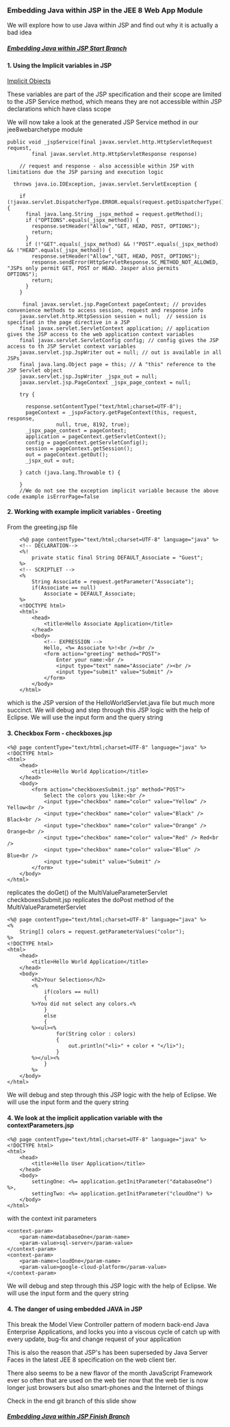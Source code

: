 ### Embedding Java within JSP in the JEE 8 Web App Module

We will explore how to use Java within JSP and find out why it is actually a bad idea

##### [Embedding Java within JSP Start Branch](https://github.com/NicorDesignsLLC/JakartaJEEWebDevelopment/tree/jee8-embedded-java-start)

#### 1. Using the Implicit variables in JSP 

[Implicit Objects](https://jakarta.ee/specifications/pages/3.0/jakarta-server-pages-spec-3.0.html#implicit-objects)

These variables are part of the JSP specification and their scope are limited to the JSP Service method,
which means they are not accessible within JSP declarations which have class scope

We will now take a look at the generated JSP Service method in our jee8webarchetype module


	public void _jspService(final javax.servlet.http.HttpServletRequest request, 
			final javax.servlet.http.HttpServletResponse response)
			
		// request and response - also accessible within JSP with limitations due the JSP parsing and execution logic 
			
      throws java.io.IOException, javax.servlet.ServletException {

	    if (!javax.servlet.DispatcherType.ERROR.equals(request.getDispatcherType())) {
	      final java.lang.String _jspx_method = request.getMethod();
	      if ("OPTIONS".equals(_jspx_method)) {
	        response.setHeader("Allow","GET, HEAD, POST, OPTIONS");
	        return;
	      }
	      if (!"GET".equals(_jspx_method) && !"POST".equals(_jspx_method) && !"HEAD".equals(_jspx_method)) {
	        response.setHeader("Allow","GET, HEAD, POST, OPTIONS");
	        response.sendError(HttpServletResponse.SC_METHOD_NOT_ALLOWED, "JSPs only permit GET, POST or HEAD. Jasper also permits 			OPTIONS");
	        return;
	      }
	    }

		 final javax.servlet.jsp.PageContext pageContext; // provides convenience methods to access session, request and response info
	    javax.servlet.http.HttpSession session = null;  // session is specified in the page directive in a JSP
	    final javax.servlet.ServletContext application; // application gives the JSP access to the web application context variables
	    final javax.servlet.ServletConfig config; // config gives the JSP access to th JSP Servlet context variables
	    javax.servlet.jsp.JspWriter out = null; // out is available in all JSPs
	    final java.lang.Object page = this; // A "this" reference to the JSP Servlet object
	    javax.servlet.jsp.JspWriter _jspx_out = null;
	    javax.servlet.jsp.PageContext _jspx_page_context = null;	    

	    try {
	
	      response.setContentType("text/html;charset=UTF-8");
	      pageContext = _jspxFactory.getPageContext(this, request, response,
	      			null, true, 8192, true);
	      _jspx_page_context = pageContext;
	      application = pageContext.getServletContext();
	      config = pageContext.getServletConfig();
	      session = pageContext.getSession();
	      out = pageContext.getOut();
	      _jspx_out = out;
	
	    } catch (java.lang.Throwable t) {
	
	    }    
	    //We do not see the exception implicit variable because the above code example isErrorPage=false
  				 
#### 2. Working with example implicit variables - Greeting

From the greeting.jsp file

		<%@ page contentType="text/html;charset=UTF-8" language="java" %>
		<!-- DECLARATION-->
		<%!
		    private static final String DEFAULT_Associate = "Guest";
		%>
		<!-- SCRIPTLET -->
		<%
		    String Associate = request.getParameter("Associate");
		    if(Associate == null)
		        Associate = DEFAULT_Associate;
		%>
		<!DOCTYPE html>
		<html>
		    <head>
		        <title>Hello Associate Application</title>
		    </head>
		    <body>
		        <!-- EXPRESSION -->
		        Hello, <%= Associate %>!<br /><br />
		        <form action="greeting" method="POST">
		            Enter your name:<br />
		            <input type="text" name="Associate" /><br />
		            <input type="submit" value="Submit" />
		        </form>
		    </body>
		</html>

which is the JSP version of the HelloWorldServlet.java file but much more succinct.
We will debug and step through this JSP logic with the help of Eclipse.
We will use the input form and the query string
 
#### 3. Checkbox Form - checkboxes.jsp 
    
	<%@ page contentType="text/html;charset=UTF-8" language="java" %>
	<!DOCTYPE html>
	<html>
	    <head>
	        <title>Hello World Application</title>
	    </head>
	    <body>
	        <form action="checkboxesSubmit.jsp" method="POST">
	            Select the colors you like:<br />
	            <input type="checkbox" name="color" value="Yellow" /> Yellow<br />
	            <input type="checkbox" name="color" value="Black" /> Black<br />
	            <input type="checkbox" name="color" value="Orange" /> Orange<br />
	            <input type="checkbox" name="color" value="Red" /> Red<br />
	            <input type="checkbox" name="color" value="Blue" /> Blue<br />
	            <input type="submit" value="Submit" />
	        </form>
	    </body>
	</html>      

replicates the doGet() of the MultiValueParameterServlet
checkboxesSubmit.jsp replicates the doPost method of the MultiValueParameterServlet

	<%@ page contentType="text/html;charset=UTF-8" language="java" %>
	<%
		String[] colors = request.getParameterValues("color");
	%>
	<!DOCTYPE html>
	<html>
	    <head>
	        <title>Hello World Application</title>
	    </head>
	    <body>
	        <h2>Your Selections</h2>
	        <%
	            if(colors == null)
	            {
	        %>You did not select any colors.<%
	            }
	            else
	            {
	        %><ul><%
	                for(String color : colors)
	                {
	                    out.println("<li>" + color + "</li>");
	                }
	        %></ul><%
	            }
	        %>
	    </body>
	</html>

We will debug and step through this JSP logic with the help of Eclipse.
We will use the input form and the query string

#### 4. We look at the implicit application variable with the contextParameters.jsp

	<%@ page contentType="text/html;charset=UTF-8" language="java" %>
	<!DOCTYPE html>
	<html>
	    <head>
	        <title>Hello User Application</title>
	    </head>
	    <body>
	        settingOne: <%= application.getInitParameter("databaseOne") %>,
	        settingTwo: <%= application.getInitParameter("cloudOne") %>
	    </body>
	</html>

with the context init parameters

	<context-param>
        <param-name>databaseOne</param-name>
        <param-value>sql-server</param-value>
    </context-param>
    <context-param>
        <param-name>cloudOne</param-name>
        <param-value>google-cloud-platform</param-value>
    </context-param>
    
We will debug and step through this JSP logic with the help of Eclipse.
We will use the input form and the query string


#### 4. The danger of using embedded JAVA in JSP

This break the Model View Controller pattern of modern back-end Java Enterprise Applications,
and locks you into a viscous cycle of catch up with every update, bug-fix and change request of your application

This is also the reason that JSP's has been superseded by Java Server Faces in the latest JEE 8
specification on the web client tier.

There also seems to be a new flavor of the month JavaScript Framework ever so often that are used
on the web tier now that the web tier is now longer just browsers but also smart-phones and the Internet
of things

Check in the end git branch of this slide show 

##### [Embedding Java within JSP Finish Branch](https://github.com/NicorDesignsLLC/JakartaJEEWebDevelopment/tree/jee8-embedded-java-finish)

    

